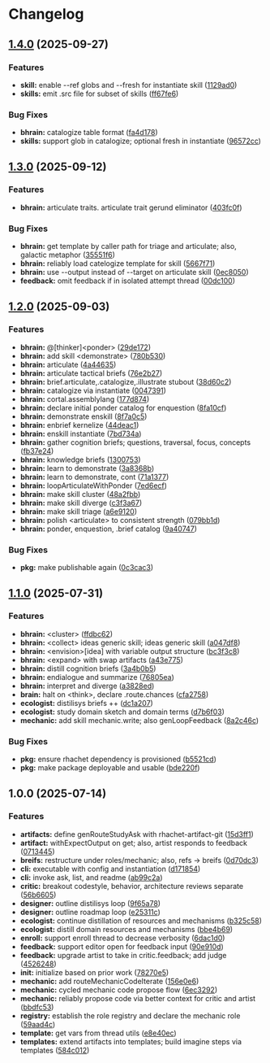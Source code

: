 # Changelog

## [1.4.0](https://github.com/ehmpathy/rhachet-roles-ehmpathy/compare/v1.3.0...v1.4.0) (2025-09-27)


### Features

* **skill:** enable --ref globs and --fresh for instantiate skill ([1129ad0](https://github.com/ehmpathy/rhachet-roles-ehmpathy/commit/1129ad051691467931cd59a90573f6811271af7c))
* **skills:** emit .src file for subset of skills ([ff67fe6](https://github.com/ehmpathy/rhachet-roles-ehmpathy/commit/ff67fe68ff5088f94a87dad83977861624705712))


### Bug Fixes

* **bhrain:** catalogize table format ([fa4d178](https://github.com/ehmpathy/rhachet-roles-ehmpathy/commit/fa4d178905357e30807ea60e3ddff38f9c6658c8))
* **skills:** support glob in catalogize; optional fresh in instantiate ([96572cc](https://github.com/ehmpathy/rhachet-roles-ehmpathy/commit/96572ccae4846bfcbb6543fe0ee857d5f230dfc6))

## [1.3.0](https://github.com/ehmpathy/rhachet-roles-ehmpathy/compare/v1.2.0...v1.3.0) (2025-09-12)


### Features

* **bhrain:** articulate traits. articulate trait gerund eliminator ([403fc0f](https://github.com/ehmpathy/rhachet-roles-ehmpathy/commit/403fc0f47a32a0ca459fa7e5982ef741c09f08df))


### Bug Fixes

* **bhrain:** get template by caller path for triage and articulate; also, galactic metaphor ([35551f6](https://github.com/ehmpathy/rhachet-roles-ehmpathy/commit/35551f6e498e0186714460d7a6b0178166425e40))
* **bhrain:** reliably load catelogize template for skill ([5667f71](https://github.com/ehmpathy/rhachet-roles-ehmpathy/commit/5667f712c03f3f1d30c0c29871e11461c5ff4af8))
* **bhrain:** use --output instead of --target on articulate skill ([0ec8050](https://github.com/ehmpathy/rhachet-roles-ehmpathy/commit/0ec8050feeda764ce83adf95c7bada1cf54a876f))
* **feedback:** omit feedback if in isolated attempt thread ([00dc100](https://github.com/ehmpathy/rhachet-roles-ehmpathy/commit/00dc100c08bcad1296b5a265791302a602a372fd))

## [1.2.0](https://github.com/ehmpathy/rhachet-roles-ehmpathy/compare/v1.1.0...v1.2.0) (2025-09-03)


### Features

* **bhrain:** @[thinker]&lt;ponder&gt; ([29de172](https://github.com/ehmpathy/rhachet-roles-ehmpathy/commit/29de1723627899aa60c33d07bb488a5f3f48d9e2))
* **bhrain:** add skill &lt;demonstrate&gt; ([780b530](https://github.com/ehmpathy/rhachet-roles-ehmpathy/commit/780b530cb657edd59cabd2156aa315070f97480c))
* **bhrain:** articulate ([4a44635](https://github.com/ehmpathy/rhachet-roles-ehmpathy/commit/4a4463558b61e694c397d55d23dc795ea8c0450b))
* **bhrain:** articulate tactical briefs ([76e2b27](https://github.com/ehmpathy/rhachet-roles-ehmpathy/commit/76e2b2777caa9b9fcc0e4b49f6444ff9e590479c))
* **bhrain:** brief.articulate,.catalogize,.illustrate stubout ([38d60c2](https://github.com/ehmpathy/rhachet-roles-ehmpathy/commit/38d60c22791fd4e4916217dd5f3c170b72885ad9))
* **bhrain:** catalogize via instantiate ([0047391](https://github.com/ehmpathy/rhachet-roles-ehmpathy/commit/0047391b100cbd4222b9e4dfc66c30aff937eb81))
* **bhrain:** cortal.assemblylang ([177d874](https://github.com/ehmpathy/rhachet-roles-ehmpathy/commit/177d874f352fc201332731e13871184478315b05))
* **bhrain:** declare initial ponder catalog for enquestion ([8fa10cf](https://github.com/ehmpathy/rhachet-roles-ehmpathy/commit/8fa10cf3f19400d43e8f8d9d66cfc13d620e9c79))
* **bhrain:** demonstrate enskill ([8f7a0c5](https://github.com/ehmpathy/rhachet-roles-ehmpathy/commit/8f7a0c559c198b7bb8ca33d2c6de351259b0a1f3))
* **bhrain:** enbrief kernelize ([44deac1](https://github.com/ehmpathy/rhachet-roles-ehmpathy/commit/44deac120466b4edf67c64289134bb497cf92971))
* **bhrain:** enskill instantiate ([7bd734a](https://github.com/ehmpathy/rhachet-roles-ehmpathy/commit/7bd734a64f03cf49aa77c151eab3dad627e519ea))
* **bhrain:** gather cognition briefs; questions, traversal, focus, concepts ([fb37e24](https://github.com/ehmpathy/rhachet-roles-ehmpathy/commit/fb37e245ddf1fa1dc114c3ed60c4c7af8874ba84))
* **bhrain:** knowledge briefs ([1300753](https://github.com/ehmpathy/rhachet-roles-ehmpathy/commit/1300753a659a1ed2543a92479f97807658a26e68))
* **bhrain:** learn to demonstrate ([3a8368b](https://github.com/ehmpathy/rhachet-roles-ehmpathy/commit/3a8368b6fd1dade2c17a4fa1681849326db72a12))
* **bhrain:** learn to demonstrate, cont ([71a1377](https://github.com/ehmpathy/rhachet-roles-ehmpathy/commit/71a1377767ce494bcd196a8da2bca6357c017a58))
* **bhrain:** loopArticulateWithPonder ([7ed6ecf](https://github.com/ehmpathy/rhachet-roles-ehmpathy/commit/7ed6ecfc5e1763ea9978c44c9b28ea500467e0a0))
* **bhrain:** make skill cluster ([48a2fbb](https://github.com/ehmpathy/rhachet-roles-ehmpathy/commit/48a2fbbf24232ff4427a38327b9bd58a7118371a))
* **bhrain:** make skill diverge ([c3f3a67](https://github.com/ehmpathy/rhachet-roles-ehmpathy/commit/c3f3a6754df05b39c4665cd8f2b6de645fd7ce34))
* **bhrain:** make skill triage ([a6e9120](https://github.com/ehmpathy/rhachet-roles-ehmpathy/commit/a6e9120e93287fc9607c658d8888a8ed7c006151))
* **bhrain:** polish &lt;articulate&gt; to consistent strength ([079bb1d](https://github.com/ehmpathy/rhachet-roles-ehmpathy/commit/079bb1ddc6c7cbed6588bba01977722452e77b95))
* **bhrain:** ponder, enquestion, .brief catalog ([9a40747](https://github.com/ehmpathy/rhachet-roles-ehmpathy/commit/9a407470437fd954dabdc121f21839f259b3cc6a))


### Bug Fixes

* **pkg:** make publishable again ([0c3cac3](https://github.com/ehmpathy/rhachet-roles-ehmpathy/commit/0c3cac3f4e1d155abea1a42eea47020ee055e951))

## [1.1.0](https://github.com/ehmpathy/rhachet-roles-ehmpathy/compare/v1.0.0...v1.1.0) (2025-07-31)


### Features

* **bhrain:** &lt;cluster&gt; ([ffdbc62](https://github.com/ehmpathy/rhachet-roles-ehmpathy/commit/ffdbc6221e4580c7e2fc2dbceb9999ac5702879f))
* **bhrain:** &lt;collect&gt; ideas generic skill; <enbranch> ideas generic skill ([a047df8](https://github.com/ehmpathy/rhachet-roles-ehmpathy/commit/a047df8e0fa64cbb24252b5f6740d6dbbc212e0d))
* **bhrain:** &lt;envision&gt;[idea] with variable output structure ([bc3f3c8](https://github.com/ehmpathy/rhachet-roles-ehmpathy/commit/bc3f3c856c9360e4215e853c99c420c8ffa261d2))
* **bhrain:** &lt;expand&gt; with swap artifacts ([a43e775](https://github.com/ehmpathy/rhachet-roles-ehmpathy/commit/a43e775e85b8925f6bd5a09e1fb2f0521d5d2a42))
* **bhrain:** distill cognition briefs ([3a4b0b5](https://github.com/ehmpathy/rhachet-roles-ehmpathy/commit/3a4b0b5e0abb90b640c326830aa3c189ff8b2cf7))
* **bhrain:** endialogue and summarize ([76805ea](https://github.com/ehmpathy/rhachet-roles-ehmpathy/commit/76805ea4ebe4dcc98ab21feb6cde12dfbd68bb69))
* **bhrain:** interpret and diverge ([a3828ed](https://github.com/ehmpathy/rhachet-roles-ehmpathy/commit/a3828ed9adb4697ec2175e311ae73d0e15a8e783))
* **brain:** halt on &lt;think&gt;, declare .route.chances ([cfa2758](https://github.com/ehmpathy/rhachet-roles-ehmpathy/commit/cfa27586ef78f096d306d7d11555b81e8eb10a28))
* **ecologist:** distilisys briefs ++ ([dc1a207](https://github.com/ehmpathy/rhachet-roles-ehmpathy/commit/dc1a2072c5295b8e0d29754d4a5ca0d3502aad9a))
* **ecologist:** study domain sketch and domain terms ([d7b6f03](https://github.com/ehmpathy/rhachet-roles-ehmpathy/commit/d7b6f0349b45242317bec6411a748a732eb71976))
* **mechanic:** add skill mechanic.write; also genLoopFeedback ([8a2c46c](https://github.com/ehmpathy/rhachet-roles-ehmpathy/commit/8a2c46c575c8b7ea016ea135e4cb162eec7f6300))


### Bug Fixes

* **pkg:** ensure rhachet dependency is provisioned ([b5521cd](https://github.com/ehmpathy/rhachet-roles-ehmpathy/commit/b5521cdfae772c8d84a92a5d9711158fb9c1cda3))
* **pkg:** make package deployable and usable ([bde220f](https://github.com/ehmpathy/rhachet-roles-ehmpathy/commit/bde220f6c912cc06df870fcc1483bcc11f587bb8))

## 1.0.0 (2025-07-14)


### Features

* **artifacts:** define genRouteStudyAsk with rhachet-artifact-git ([15d3ff1](https://github.com/ehmpathy/rhachet-roles-ehmpathy/commit/15d3ff1d398e964ebdad929030d2df3376ed8c2a))
* **artifact:** withExpectOutput on get; also, artist responds to feedback ([0713445](https://github.com/ehmpathy/rhachet-roles-ehmpathy/commit/071344527b83bd521335d00e38df924abd54f7cf))
* **breifs:** restructure under roles/mechanic; also, refs -&gt; breifs ([0d70dc3](https://github.com/ehmpathy/rhachet-roles-ehmpathy/commit/0d70dc35202e1c9658dfb7d89c6ea8d417d0700c))
* **cli:** executable with config and instantiation ([d171854](https://github.com/ehmpathy/rhachet-roles-ehmpathy/commit/d1718540408cae9cfb419e693687e78ba95e60a6))
* **cli:** invoke ask, list, and readme ([ab99c2a](https://github.com/ehmpathy/rhachet-roles-ehmpathy/commit/ab99c2ae88cf39b6b625d5466d20f42e0878ed59))
* **critic:** breakout codestyle, behavior, architecture reviews separate ([56b6605](https://github.com/ehmpathy/rhachet-roles-ehmpathy/commit/56b66054718621b994b6be8f51a8ef281548afaa))
* **designer:** outline distilisys loop ([9f65a78](https://github.com/ehmpathy/rhachet-roles-ehmpathy/commit/9f65a78dce922d74cc730d9dc2cde0106cb0affe))
* **designer:** outline roadmap loop ([e25311c](https://github.com/ehmpathy/rhachet-roles-ehmpathy/commit/e25311cf0711147ca5c525afed018b24ec159eab))
* **ecologist:** continue distillation of resources and mechanisms ([b325c58](https://github.com/ehmpathy/rhachet-roles-ehmpathy/commit/b325c58dab1dcdf8a7d09a194132e58b434c7a36))
* **ecologist:** distill domain resources and mechanisms ([bbe4b69](https://github.com/ehmpathy/rhachet-roles-ehmpathy/commit/bbe4b69c4e9db7125187499338afd0dcd488519b))
* **enroll:** support enroll thread to decrease verbosity ([6dac1d0](https://github.com/ehmpathy/rhachet-roles-ehmpathy/commit/6dac1d0d6be145c0f2112e815a7a2ddf0b56a4c6))
* **feedback:** support editor open for feedback input ([90e910d](https://github.com/ehmpathy/rhachet-roles-ehmpathy/commit/90e910d1a03b47d7b4ca602807ddd3a3f7d565d4))
* **feedback:** upgrade artist to take in critic.feedback; add judge ([4526248](https://github.com/ehmpathy/rhachet-roles-ehmpathy/commit/45262485882dc8cc7e42ab7e5a7b9fb8319fd46b))
* **init:** initialize based on prior work ([78270e5](https://github.com/ehmpathy/rhachet-roles-ehmpathy/commit/78270e58df5456532e13d7b425bfc868d3eba777))
* **mechanic:** add routeMechanicCodeIterate ([156e0e6](https://github.com/ehmpathy/rhachet-roles-ehmpathy/commit/156e0e639ec4502bf15ce2a5e961dc5a3278935a))
* **mechanic:** cycled mechanic code propose flow ([6ec3292](https://github.com/ehmpathy/rhachet-roles-ehmpathy/commit/6ec32926a93c96596334699eb990eeed827b0088))
* **mechanic:** reliably propose code via better context for critic and artist ([bbdfc53](https://github.com/ehmpathy/rhachet-roles-ehmpathy/commit/bbdfc5355f15bd9322ace765f0668c563e3054e9))
* **registry:** establish the role registry and declare the mechanic role ([59aad4c](https://github.com/ehmpathy/rhachet-roles-ehmpathy/commit/59aad4c4090e908e238d51a62e4664b3434b2b5d))
* **template:** get vars from thread utils ([e8e40ec](https://github.com/ehmpathy/rhachet-roles-ehmpathy/commit/e8e40ec4f4bd2d10a6a1e43f79b4206a27c38121))
* **templates:** extend artifacts into templates; build imagine steps via templates ([584c012](https://github.com/ehmpathy/rhachet-roles-ehmpathy/commit/584c012ca94853ba53b77bd0dad533f2ee388685))
